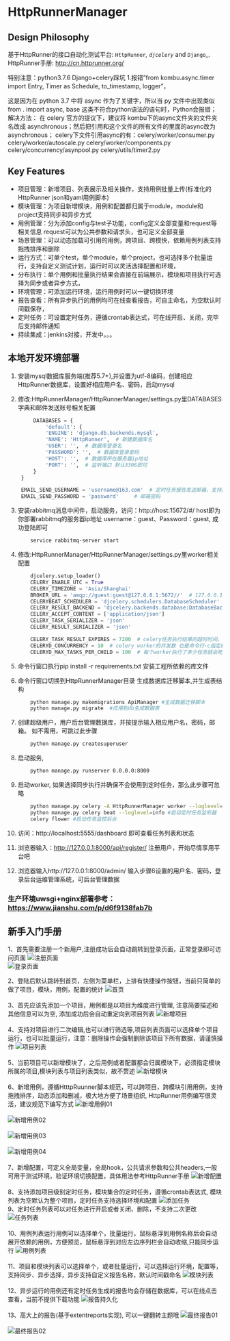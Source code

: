 HttpRunnerManager
=================

Design Philosophy
-----------------

基于HttpRunner的接口自动化测试平台: `HttpRunner`_, `djcelery`_ and `Django`_. HttpRunner手册: http://cn.httprunner.org/

特别注意：python3.7.6 Django+celery踩坑
1.报错”from kombu.async.timer import Entry, Timer as Schedule, to_timestamp, logger”，

这是因为在 python 3.7 中将 async 作为了关键字，所以当 py 文件中出现类似 from . import async, base 这类不符合python语法的语句时，Python会报错；
解决方法： 在 celery 官方的提议下，建议将 kombu下的async文件夹的文件夹名改成 asynchronous；然后把引用和这个文件的所有文件的里面的async改为asynchronous；
celery下文件引用async的有：celery/worker/consumer.py  celery/worker/autoscale.py   celery/worker/components.py    celery/concurrency/asynpool.py    celery/utils/timer2.py

Key Features
------------

- 项目管理：新增项目、列表展示及相关操作，支持用例批量上传(标准化的HttpRunner json和yaml用例脚本)
- 模块管理：为项目新增模块，用例和配置都归属于module，module和project支持同步和异步方式
- 用例管理：分为添加config与test子功能，config定义全部变量和request等相关信息 request可以为公共参数和请求头，也可定义全部变量
- 场景管理：可以动态加载可引用的用例，跨项目、跨模快，依赖用例列表支持拖拽排序和删除
- 运行方式：可单个test，单个module，单个project，也可选择多个批量运行，支持自定义测试计划，运行时可以灵活选择配置和环境，
- 分布执行：单个用例和批量执行结果会直接在前端展示，模块和项目执行可选择为同步或者异步方式，
- 环境管理：可添加运行环境，运行用例时可以一键切换环境
- 报告查看：所有异步执行的用例均可在线查看报告，可自主命名，为空默认时间戳保存，
- 定时任务：可设置定时任务，遵循crontab表达式，可在线开启、关闭，完毕后支持邮件通知
- 持续集成：jenkins对接，开发中。。。

本地开发环境部署
--------
1. 安装mysql数据库服务端(推荐5.7+),并设置为utf-8编码，创建相应HttpRunner数据库，设置好相应用户名、密码，启动mysql

2. 修改:HttpRunnerManager/HttpRunnerManager/settings.py里DATABASES字典和邮件发送账号相关配置
   ```python
        DATABASES = {
            'default': {
            'ENGINE': 'django.db.backends.mysql',
            'NAME': 'HttpRunner',  # 新建数据库名
            'USER': '',  # 数据库登录名
            'PASSWORD': '',  # 数据库登录密码
            'HOST': '',  # 数据库所在服务器ip地址
            'PORT': '',  # 监听端口 默认3306即可
        }
    }

    EMAIL_SEND_USERNAME = 'username@163.com'  # 定时任务报告发送邮箱，支持163,qq,sina,企业qq邮箱等，注意需要开通smtp服务
    EMAIL_SEND_PASSWORD = 'password'     # 邮箱密码
    ```
3. 安装rabbitmq消息中间件，启动服务，访问：http://host:15672/#/ host即为你部署rabbitmq的服务器ip地址
   username：guest、Password：guest, 成功登陆即可
    ```bash
        service rabbitmq-server start
    ```

4. 修改:HttpRunnerManager/HttpRunnerManager/settings.py里worker相关配置
    ```python
        djcelery.setup_loader()
        CELERY_ENABLE_UTC = True
        CELERY_TIMEZONE = 'Asia/Shanghai'
        BROKER_URL = 'amqp://guest:guest@127.0.0.1:5672//'  # 127.0.0.1即为rabbitmq-server所在服务器ip地址
        CELERYBEAT_SCHEDULER = 'djcelery.schedulers.DatabaseScheduler'
        CELERY_RESULT_BACKEND = 'djcelery.backends.database:DatabaseBackend'
        CELERY_ACCEPT_CONTENT = ['application/json']
        CELERY_TASK_SERIALIZER = 'json'
        CELERY_RESULT_SERIALIZER = 'json'

        CELERY_TASK_RESULT_EXPIRES = 7200  # celery任务执行结果的超时时间，
        CELERYD_CONCURRENCY = 10  # celery worker的并发数 也是命令行-c指定的数目 根据服务器配置实际更改 默认10
        CELERYD_MAX_TASKS_PER_CHILD = 100  # 每个worker执行了多少任务就会死掉，我建议数量可以大一些，默认100
    ```

5. 命令行窗口执行pip install -r requirements.txt 安装工程所依赖的库文件

6. 命令行窗口切换到HttpRunnerManager目录 生成数据库迁移脚本,并生成表结构
    ```bash
        python manage.py makemigrations ApiManager #生成数据迁移脚本
        python manage.py migrate  #应用到db生成数据表
    ```

7. 创建超级用户，用户后台管理数据库，并按提示输入相应用户名，密码，邮箱。 如不需用，可跳过此步骤
    ```bash
        python manage.py createsuperuser
    ```

8. 启动服务,
    ```bash
        python manage.py runserver 0.0.0.0:8000
    ```

9. 启动worker, 如果选择同步执行并确保不会使用到定时任务，那么此步骤可忽略
    ```bash
        python manage.py celery -A HttpRunnerManager worker --loglevel=info  #启动worker
        python manage.py celery beat --loglevel=info #启动定时任务监听器
        celery flower #启动任务监控后台
    ```

10. 访问：http://localhost:5555/dashboard 即可查看任务列表和状态

11. 浏览器输入：http://127.0.0.1:8000/api/register/  注册用户，开始尽情享用平台吧

12. 浏览器输入http://127.0.0.1:8000/admin/  输入步骤6设置的用户名、密码，登录后台运维管理系统，可后台管理数据

### 生产环境uwsgi+nginx部署参考：https://www.jianshu.com/p/d6f9138fab7b

新手入门手册
-----------
1、首先需要注册一个新用户,注册成功后会自动跳转到登录页面，正常登录即可访问页面
![注册页面](https://github.com/HttpRunner/HttpRunnerManager/blob/master/images/register_01.jpg)<br>
![登录页面](https://github.com/HttpRunner/HttpRunnerManager/blob/master/images/login_01.jpg)<br>

2、登陆后默认跳转到首页，左侧为菜单栏，上排有快捷操作按钮，当前只简单的做了项目，模块，用例，配置的统计
![首页](https://github.com/HttpRunner/HttpRunnerManager/blob/master/images/index_01.jpg)<br>
<br>
3、首先应该先添加一个项目，用例都是以项目为维度进行管理, 注意简要描述和其他信息可以为空, 添加成功后会自动重定向到项目列表
![新增项目](https://github.com/HttpRunner/HttpRunnerManager/blob/master/images/add_project_01.png)<br>
<br>
4、支持对项目进行二次编辑,也可以进行筛选等,项目列表页面可以选择单个项目运行，也可以批量运行，注意：删除操作会强制删除该项目下所有数据，请谨慎操作
![项目列表](https://github.com/HttpRunner/HttpRunnerManager/blob/master/images/project_list_01.jpg)<br>
<br>
5、当前项目可以新增模块了，之后用例或者配置都会归属模块下，必须指定模块所属的项目,模块列表与项目列表类似，故不赘述
![新增模块](https://github.com/HttpRunner/HttpRunnerManager/blob/master/images/add_module_01.jpg)<br>
<br>
6、新增用例，遵循HtttpRuunner脚本规范，可以跨项目，跨模块引用用例，支持拖拽排序，动态添加和删减，极大地方便了场景组织, HttpRunner用例编写很灵活，建议规范下编写方式
![新增用例01](https://github.com/HttpRunner/HttpRunnerManager/blob/master/images/add_case_01.jpg)<br>
<br>
![新增用例02](https://github.com/HttpRunner/HttpRunnerManager/blob/master/images/add_case_02.jpg)<br>
<br>
![新增用例03](https://github.com/HttpRunner/HttpRunnerManager/blob/master/images/add_case_03.jpg)<br>
<br>
![新增用例04](https://github.com/HttpRunner/HttpRunnerManager/blob/master/images/add_case_04.jpg)<br>
<br>
7、新增配置，可定义全局变量，全局hook，公共请求参数和公共headers,一般可用于测试环境，验证环境切换配置，具体用法参考HttpRunner手册
![新增配置](https://github.com/HttpRunner/HttpRunnerManager/blob/master/images/add_config_01.jpg)<br>
<br>
8、支持添加项目级别定时任务，模块集合的定时任务，遵循crontab表达式, 模块列表为空默认为整个项目，定时任务支持选择环境和配置
![添加任务](https://github.com/HttpRunner/HttpRunnerManager/blob/master/images/add_tasks_01.jpg)<br>
9、定时任务列表可以对任务进行开启或者关闭、删除，不支持二次更改
![任务列表](https://github.com/HttpRunner/HttpRunnerManager/blob/master/images/tasks_list_01.jpg)<br>
<br>
10、用例列表运行用例可以选择单个，批量运行，鼠标悬浮到用例名称后会自动展开依赖的用例，方便预览，鼠标悬浮到对应左边序列栏会自动收缩,只能同步运行
![用例列表](https://github.com/HttpRunner/HttpRunnerManager/blob/master/images/test_list_01.jpg)<br>
<br>
11、项目和模块列表可以选择单个，或者批量运行，可以选择运行环境，配置等，支持同步、异步选择，异步支持自定义报告名称，默认时间戳命名
![模块列表](https://github.com/HttpRunner/HttpRunnerManager/blob/master/images/module_list_01.jpg)<br>
<br>
12、异步运行的用例还有定时任务生成的报告均会存储在数据库，可以在线点击查看，当前不提供下载功能
![报告持久化](https://github.com/HttpRunner/HttpRunnerManager/blob/master/images/report_list_01.jpg)<br>
<br>
13、高大上的报告(基于extentreports实现), 可以一键翻转主题哦
![最终报告01](https://github.com/HttpRunner/HttpRunnerManager/blob/master/images/reports_01.jpg)<br>
<br>
![最终报告02](https://github.com/HttpRunner/HttpRunnerManager/blob/master/images/reports_02.jpg)<br>











